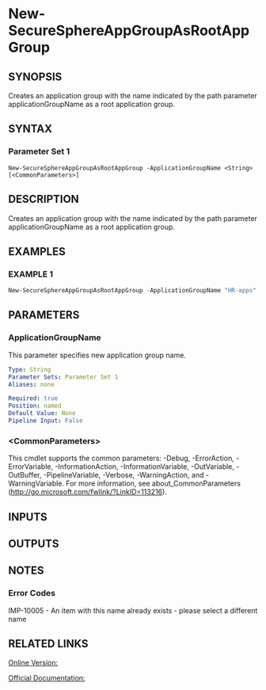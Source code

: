 ﻿# New-SecureSphereAppGroupAsRootAppGroup

## SYNOPSIS
Creates an application group with the name indicated by the path parameter applicationGroupName as a root application group.

## SYNTAX

### Parameter Set 1
```
New-SecureSphereAppGroupAsRootAppGroup -ApplicationGroupName <String> [<CommonParameters>]
```

## DESCRIPTION
Creates an application group with the name indicated by the path parameter applicationGroupName as a root application group.

## EXAMPLES

### EXAMPLE 1

```powershell
New-SecureSphereAppGroupAsRootAppGroup -ApplicationGroupName "HR-apps"
```

## PARAMETERS

### ApplicationGroupName
This parameter specifies new application group name.

```yaml
Type: String
Parameter Sets: Parameter Set 1
Aliases: none

Required: true
Position: named
Default Value: None
Pipeline Input: False
```

### \<CommonParameters\>
This cmdlet supports the common parameters: -Debug, -ErrorAction, -ErrorVariable, -InformationAction, -InformationVariable, -OutVariable, -OutBuffer, -PipelineVariable, -Verbose, -WarningAction, and -WarningVariable. For more information, see about_CommonParameters (http://go.microsoft.com/fwlink/?LinkID=113216).

## INPUTS

## OUTPUTS

## NOTES

### Error Codes
IMP-10005 - An item with this name already exists - please select a different name

## RELATED LINKS

[Online Version:](https://github.com/akshinmustafayev/Documentation/MD)

[Official Documentation:](https://docs.imperva.com/bundle/v13.6-api-reference-guide/page/61713.htm)



